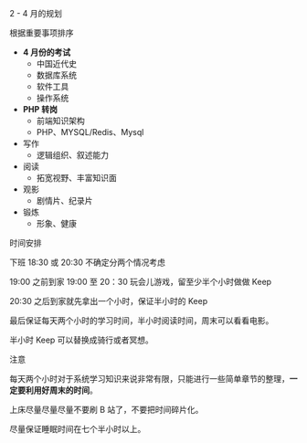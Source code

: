 2 - 4 月的规划

根据重要事项排序

- **4 月份的考试**
  - 中国近代史
  - 数据库系统
  - 软件工具
  - 操作系统
- **PHP 转岗**
  - 前端知识架构
  - PHP、MYSQL/Redis、Mysql
- 写作
  - 逻辑组织、叙述能力
- 阅读
  - 拓宽视野、丰富知识面
- 观影
  - 剧情片、纪录片
- 锻炼
  - 形象、健康



时间安排

下班 18:30 或 20:30 不确定分两个情况考虑

19:00 之前到家 19:00 至 20：30 玩会儿游戏，留至少半个小时做做 Keep 

20:30 之后到家就先拿出一个小时，保证半小时的 Keep 

最后保证每天两个小时的学习时间，半小时阅读时间，周末可以看看电影。

半小时 Keep 可以替换成骑行或者冥想。



注意

每天两个小时对于系统学习知识来说非常有限，只能进行一些简单章节的整理，**一定要利用好周末的时间**。

上床尽量尽量尽量不要刷 B 站了，不要把时间碎片化。

尽量保证睡眠时间在七个半小时以上。



